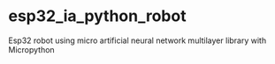# esp32_ia_python_robot

Esp32 robot using micro artificial neural network multilayer library with Micropython
